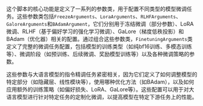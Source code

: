 这个脚本的核心功能是定义了一系列的参数类，用于配置不同类型的模型微调任务。这些参数类包括`FreezeArguments`、`LoraArguments`、`RLHFArguments`、`GaloreArguments`和`BAdamArgument`，它们分别用于冻结微调（部分参数）、LoRA微调、RLHF（基于偏好学习的强化学习微调）、GaLore（梯度低秩投影）和BAdam（优化器）相关的配置。通过组合这些参数类，`FinetuningArguments`类定义了完整的微调任务配置，包括模型的训练类型（如纯bf16训练、多模态训练等）、微调阶段（如预训练、后续微调、奖励模型训练等）以及各种微调策略的参数。

这些参数与大语言模型的指令精调任务紧密相关，因为它们定义了如何调整模型的特定部分（如隐藏层、线性模块等），使用哪种优化方法（如BAdam），以及如何应用额外的训练策略（如偏好损失、LoRA、GaLore等）。这些配置可以用于对大语言模型进行针对特定任务的定制化微调，以提高模型在特定下游任务上的性能。
